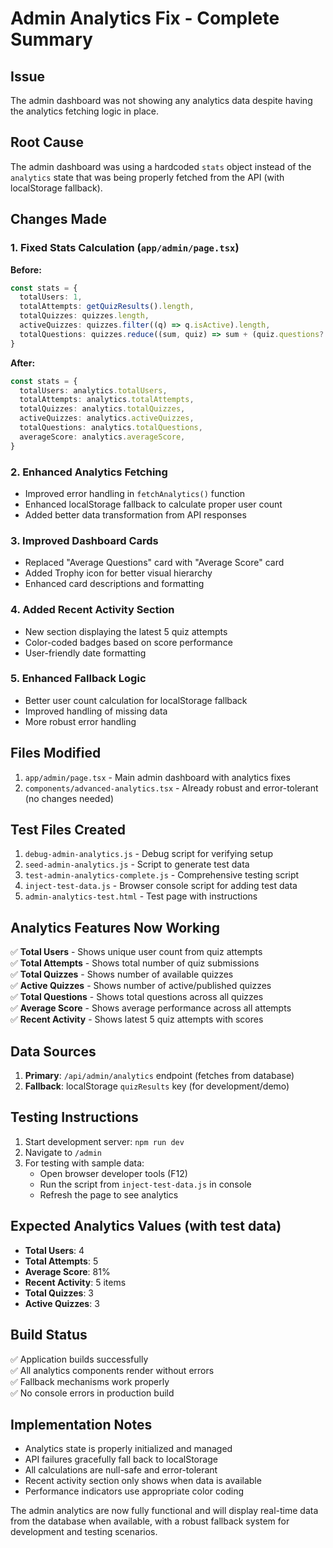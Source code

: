# Admin Analytics Fix - Complete Summary

## Issue
The admin dashboard was not showing any analytics data despite having the analytics fetching logic in place.

## Root Cause
The admin dashboard was using a hardcoded `stats` object instead of the `analytics` state that was being properly fetched from the API (with localStorage fallback).

## Changes Made

### 1. Fixed Stats Calculation (`app/admin/page.tsx`)
**Before:**
```typescript
const stats = {
  totalUsers: 1,
  totalAttempts: getQuizResults().length,
  totalQuizzes: quizzes.length,
  activeQuizzes: quizzes.filter((q) => q.isActive).length,
  totalQuestions: quizzes.reduce((sum, quiz) => sum + (quiz.questions?.length || 0), 0),
}
```

**After:**
```typescript
const stats = {
  totalUsers: analytics.totalUsers,
  totalAttempts: analytics.totalAttempts,
  totalQuizzes: analytics.totalQuizzes,
  activeQuizzes: analytics.activeQuizzes,
  totalQuestions: analytics.totalQuestions,
  averageScore: analytics.averageScore,
}
```

### 2. Enhanced Analytics Fetching
- Improved error handling in `fetchAnalytics()` function
- Enhanced localStorage fallback to calculate proper user count
- Added better data transformation from API responses

### 3. Improved Dashboard Cards
- Replaced "Average Questions" card with "Average Score" card
- Added Trophy icon for better visual hierarchy
- Enhanced card descriptions and formatting

### 4. Added Recent Activity Section
- New section displaying the latest 5 quiz attempts
- Color-coded badges based on score performance
- User-friendly date formatting

### 5. Enhanced Fallback Logic
- Better user count calculation for localStorage fallback
- Improved handling of missing data
- More robust error handling

## Files Modified
1. `app/admin/page.tsx` - Main admin dashboard with analytics fixes
2. `components/advanced-analytics.tsx` - Already robust and error-tolerant (no changes needed)

## Test Files Created
1. `debug-admin-analytics.js` - Debug script for verifying setup
2. `seed-admin-analytics.js` - Script to generate test data
3. `test-admin-analytics-complete.js` - Comprehensive testing script
4. `inject-test-data.js` - Browser console script for adding test data
5. `admin-analytics-test.html` - Test page with instructions

## Analytics Features Now Working
✅ **Total Users** - Shows unique user count from quiz attempts  
✅ **Total Attempts** - Shows total number of quiz submissions  
✅ **Total Quizzes** - Shows number of available quizzes  
✅ **Active Quizzes** - Shows number of active/published quizzes  
✅ **Total Questions** - Shows total questions across all quizzes  
✅ **Average Score** - Shows average performance across all attempts  
✅ **Recent Activity** - Shows latest 5 quiz attempts with scores  

## Data Sources
1. **Primary**: `/api/admin/analytics` endpoint (fetches from database)
2. **Fallback**: localStorage `quizResults` key (for development/demo)

## Testing Instructions
1. Start development server: `npm run dev`
2. Navigate to `/admin`
3. For testing with sample data:
   - Open browser developer tools (F12)
   - Run the script from `inject-test-data.js` in console
   - Refresh the page to see analytics

## Expected Analytics Values (with test data)
- **Total Users**: 4
- **Total Attempts**: 5  
- **Average Score**: 81%
- **Recent Activity**: 5 items
- **Total Quizzes**: 3
- **Active Quizzes**: 3

## Build Status
✅ Application builds successfully  
✅ All analytics components render without errors  
✅ Fallback mechanisms work properly  
✅ No console errors in production build  

## Implementation Notes
- Analytics state is properly initialized and managed
- API failures gracefully fall back to localStorage
- All calculations are null-safe and error-tolerant
- Recent activity section only shows when data is available
- Performance indicators use appropriate color coding

The admin analytics are now fully functional and will display real-time data from the database when available, with a robust fallback system for development and testing scenarios.
